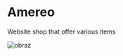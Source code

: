 # Amereo
Website shop that offer various items

![obraz](https://user-images.githubusercontent.com/72524097/233495203-b4adc0be-0070-47b9-91a8-5244d16348c6.png)
